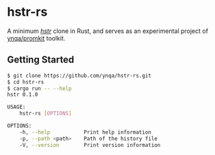 # hstr-rs

A minimum [*hstr*](https://github.com/dvorka/hstr) clone in Rust,
and serves as an experimental project of
[ynqa/promkit](https://github.com/ynqa/promkit) toolkit.

## Getting Started

```bash
$ git clone https://github.com/ynqa/hstr-rs.git
$ cd hstr-rs
$ cargo run -- --help
hstr 0.1.0

USAGE:
    hstr-rs [OPTIONS]

OPTIONS:
    -h, --help           Print help information
    -p, --path <path>    Path of the history file
    -V, --version        Print version information
```
